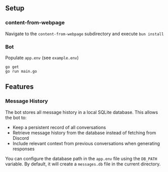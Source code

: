 ## Setup

### content-from-webpage 
Navigate to the `content-from-webpage` subdirectory and execute `bun install`

### Bot
Populate `app.env` (see `example.env`)

```shell
go get
go run main.go
```

## Features

### Message History
The bot stores all message history in a local SQLite database. This allows the bot to:
- Keep a persistent record of all conversations
- Retrieve message history from the database instead of fetching from Discord
- Include relevant context from previous conversations when generating responses

You can configure the database path in the `app.env` file using the `DB_PATH` variable. By default, it will create a `messages.db` file in the current directory.
